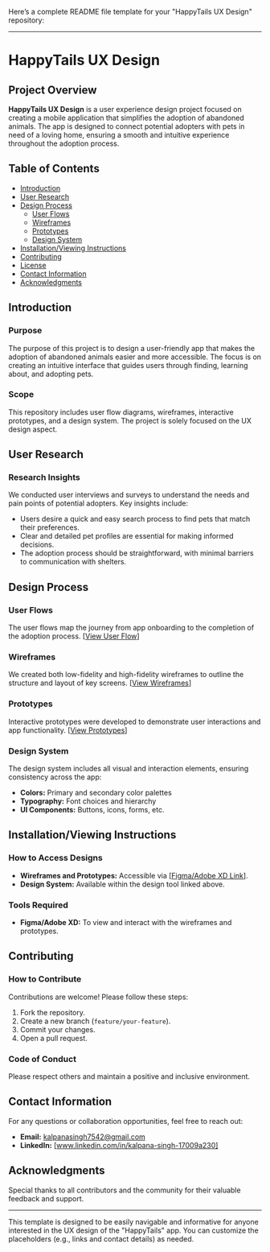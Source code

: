 Here’s a complete README file template for your "HappyTails UX Design" repository:

---

# HappyTails UX Design

## Project Overview
**HappyTails UX Design** is a user experience design project focused on creating a mobile application that simplifies the adoption of abandoned animals. The app is designed to connect potential adopters with pets in need of a loving home, ensuring a smooth and intuitive experience throughout the adoption process.

## Table of Contents
- [Introduction](#introduction)
- [User Research](#user-research)
- [Design Process](#design-process)
  - [User Flows](#user-flows)
  - [Wireframes](#wireframes)
  - [Prototypes](#prototypes)
  - [Design System](#design-system)
- [Installation/Viewing Instructions](#installationviewing-instructions)
- [Contributing](#contributing)
- [License](#license)
- [Contact Information](#contact-information)
- [Acknowledgments](#acknowledgments)

## Introduction
### Purpose
The purpose of this project is to design a user-friendly app that makes the adoption of abandoned animals easier and more accessible. The focus is on creating an intuitive interface that guides users through finding, learning about, and adopting pets.

### Scope
This repository includes user flow diagrams, wireframes, interactive prototypes, and a design system. The project is solely focused on the UX design aspect.

## User Research
### Research Insights
We conducted user interviews and surveys to understand the needs and pain points of potential adopters. Key insights include:
- Users desire a quick and easy search process to find pets that match their preferences.
- Clear and detailed pet profiles are essential for making informed decisions.
- The adoption process should be straightforward, with minimal barriers to communication with shelters.

## Design Process
### User Flows
The user flows map the journey from app onboarding to the completion of the adoption process. [[View User Flow](https://www.figma.com/design/5i7ZlEBZ5lZg3ZQpox95Sd/Untitled?node-id=20-558&t=PRy5ZYjZ6Kicn40A-1)]

### Wireframes
We created both low-fidelity and high-fidelity wireframes to outline the structure and layout of key screens. [[View Wireframes](https://www.figma.com/design/5i7ZlEBZ5lZg3ZQpox95Sd/Untitled?node-id=0-1&t=PRy5ZYjZ6Kicn40A-1)]

### Prototypes
Interactive prototypes were developed to demonstrate user interactions and app functionality. [[View Prototypes](https://www.figma.com/design/5i7ZlEBZ5lZg3ZQpox95Sd/Untitled?node-id=84-1011&t=PRy5ZYjZ6Kicn40A-1)]

### Design System
The design system includes all visual and interaction elements, ensuring consistency across the app:
- **Colors:** Primary and secondary color palettes
- **Typography:** Font choices and hierarchy
- **UI Components:** Buttons, icons, forms, etc.

## Installation/Viewing Instructions
### How to Access Designs
- **Wireframes and Prototypes:** Accessible via [[Figma/Adobe XD Link](https://www.figma.com/design/5i7ZlEBZ5lZg3ZQpox95Sd/Untitled?node-id=84-1011&t=PRy5ZYjZ6Kicn40A-1)].
- **Design System:** Available within the design tool linked above.

### Tools Required
- **Figma/Adobe XD:** To view and interact with the wireframes and prototypes.

## Contributing
### How to Contribute
Contributions are welcome! Please follow these steps:
1. Fork the repository.
2. Create a new branch (`feature/your-feature`).
3. Commit your changes.
4. Open a pull request.

### Code of Conduct
Please respect others and maintain a positive and inclusive environment.

## Contact Information
For any questions or collaboration opportunities, feel free to reach out:
- **Email:** [kalpanasingh7542@gmail.com](mailto:kalpanasingh7542@gmail.com)
- **LinkedIn:** [www.linkedin.com/in/kalpana-singh-17009a230]

## Acknowledgments
Special thanks to all contributors and the community for their valuable feedback and support.

---

This template is designed to be easily navigable and informative for anyone interested in the UX design of the "HappyTails" app. You can customize the placeholders (e.g., links and contact details) as needed.

